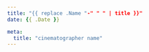 ```yaml
---
title: "{{ replace .Name "-" " " | title }}"
date: {{ .Date }}

meta:
  title: "cinematographer name"
---
```

